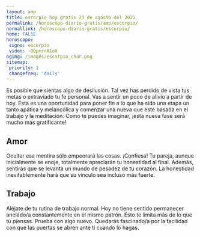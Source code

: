 ```yaml
---
layout: amp
title: escorpio hoy gratis 23 de agosto del 2021 
permalink: /horoscopo-diario-gratis/amp/escorpio/
normallink: /horoscopo-diario-gratis/escorpio/
home: FALSE
horoscopo:
 signo: escorpio
 video: -DQpmrrAIeU
ogimg: /images/escorpio_char.png
sitemap:
 priority: 1
 changefreq: 'daily'
---
```



Es posible que sientas algo de desilusión. Tal vez has perdido de vista tus metas o extraviado tu fe personal. Vas a sentir un poco de alivio a partir de hoy. Esta es una oportunidad para poner fin a lo que ha sido una etapa un tanto apática y melancólica y comenzar una nueva que esté basada en el trabajo y la meditación. Como te puedes imaginar, ¡esta nueva fase será mucho más gratificante!

## Amor

Ocultar esa mentira sólo empeorará las cosas. ¡Confiesa! Tu pareja, aunque inicialmente se enoje, totalmente apreciarán tu honestidad al final. Además, sentirás que se levanta un mundo de pesadez de tu corazón. La honestidad inevitablemente hará que su vínculo sea incluso más fuerte.

## Trabajo

Aléjate de tu rutina de trabajo normal. Hoy no tiene sentido permanecer anclado/a constantemente en el mismo patrón. Esto te limita más de lo que tú piensas. Prueba con algo nuevo. Quedarás fascinado/a por la facilidad con que las puertas se abren ante ti cuando lo hagas.